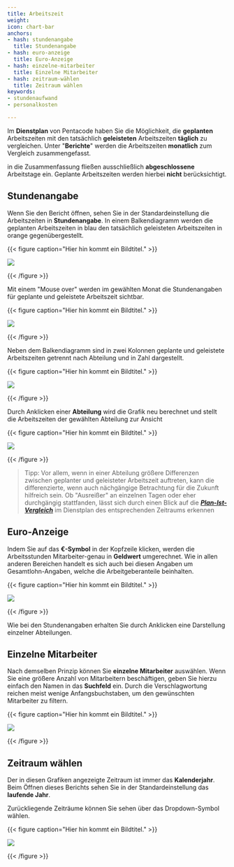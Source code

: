```yaml
---
title: Arbeitszeit
weight: 
icon: chart-bar
anchors:
- hash: stundenangabe
  title: Stundenangabe
- hash: euro-anzeige
  title: Euro-Anzeige
- hash: einzelne-mitarbeiter
  title: Einzelne Mitarbeiter
- hash: zeitraum-wählen
  title: Zeitraum wählen
keywords:
- stundenaufwand
- personalkosten

---
```

Im **Dienstplan** von Pentacode haben Sie die Möglichkeit, die **geplanten** Arbeitszeiten mit den tatsächlich **geleisteten** Arbeitszeiten **täglich** zu vergleichen. Unter "**Berichte**" werden die Arbeitszeiten **monatlich** zum Vergleich zusammengefasst.

in die Zusammenfassung fließen ausschließlich **abgeschlossene** Arbeitstage ein. Geplante Arbeitszeiten werden hierbei **nicht** berücksichtigt.

## Stundenangabe

Wenn Sie den Bericht öffnen, sehen Sie in der Standardeinstellung die Arbeitszeiten in **Stundenangabe**. In einem Balkendiagramm werden die geplanten Arbeitszeiten in blau den tatsächlich geleisteten Arbeitszeiten in orange gegenübergestellt. 

{{< figure caption="Hier hin kommt ein Bildtitel." >}}

![](/uploads/arbeitszeit2.png)

{{< /figure >}}

Mit einem "Mouse over" werden im gewählten Monat die Stundenangaben für geplante und geleistete Arbeitszeit sichtbar.

{{< figure caption="Hier hin kommt ein Bildtitel." >}}

![](/uploads/arbeitszeit6.png)

{{< /figure >}}

Neben dem Balkendiagramm sind in zwei Kolonnen geplante und geleistete Arbeitszeiten getrennt nach Abteilung und in Zahl dargestellt.

{{< figure caption="Hier hin kommt ein Bildtitel." >}}

![](/uploads/arbeitszeit3.png)

{{< /figure >}}

Durch Anklicken einer **Abteilung** wird die Grafik neu berechnet und stellt die Arbeitszeiten der gewählten Abteilung zur Ansicht

{{< figure caption="Hier hin kommt ein Bildtitel." >}}

![](/uploads/arbeitszeit7.png)

{{< /figure >}}

> Tipp: Vor allem, wenn in einer Abteilung größere Differenzen zwischen geplanter und geleisteter Arbeitszeit auftreten, kann die differenzierte, wenn auch nächgängige Betrachtung für die Zukunft hilfreich sein. Ob "Ausreißer" an einzelnen Tagen oder eher durchgängig stattfanden, lässt sich durch einen Blick auf die [**_Plan-Ist-Vergleich_**](/hilfe/handbuch/dienstplan/plan-ist-vergleich/) im Dienstplan des entsprechenden Zeitraums erkennen

## Euro-Anzeige

Indem Sie auf das **€-Symbol** in der Kopfzeile klicken, werden die Arbeitsstunden Mitarbeiter-genau in **Geldwert** umgerechnet. Wie in allen anderen Bereichen handelt es sich auch bei diesen Angaben um Gesamtlohn-Angaben, welche die Arbeitgeberanteile beinhalten.

{{< figure caption="Hier hin kommt ein Bildtitel." >}}

![](/uploads/arbeitszeit4.png)

{{< /figure >}}

Wie bei den Stundenangaben erhalten Sie durch Anklicken eine Darstellung einzelner Abteilungen.

## Einzelne Mitarbeiter

Nach demselben Prinzip können Sie **einzelne Mitarbeiter** auswählen. Wenn Sie eine größere Anzahl von Mitarbeitern beschäftigen, geben Sie hierzu einfach den Namen in das **Suchfeld** ein. Durch die Verschlagwortung reichen meist wenige Anfangsbuchstaben, um den gewünschten Mitarbeiter zu filtern.

{{< figure caption="Hier hin kommt ein Bildtitel." >}}

![](/uploads/arbeitszeit5.png)

{{< /figure >}}

## Zeitraum wählen

Der in diesen Grafiken angezeigte Zeitraum ist immer das **Kalenderjahr**. Beim Öffnen dieses Berichts sehen Sie in der Standardeinstellung das **laufende Jahr**. 

Zurückliegende Zeiträume können Sie sehen über das Dropdown-Symbol wählen. 

{{< figure caption="Hier hin kommt ein Bildtitel." >}}

![](/uploads/arbeitszeit1.png)

{{< /figure >}}